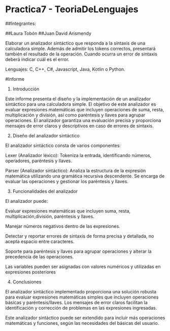 # Practica7 - TeoriaDeLenguajes

##Integrantes:

##Laura Tobón
##Juan David Arismendy

Elaborar un analizador sintáctico que responda a la sintaxis de una calculadora simple. Además de admitir los tokens correctos, presentará también el resultado de la operación. Cuando ocurra un error de sintaxis deberá indicar cuál es el error.

Lenguajes: C, C++, C#, Javascript, Java, Kotlin o Python.

#Informe

1. Introducción

Este informe presenta el diseño y la implementación de un analizador sintáctico para una calculadora simple. El objetivo de este analizador es evaluar expresiones matemáticas que incluyen operaciones de suma, resta, multiplicación y división, así como paréntesis y llaves para agrupar operaciones. El analizador garantiza una evaluación precisa y proporciona mensajes de error claros y descriptivos en caso de errores de sintaxis.

2. Diseño del analizador sintáctico

El analizador sintáctico consta de varios componentes:

Lexer (Analizador léxico): Tokeniza la entrada, identificando números, operadores, paréntesis y llaves.

Parser (Analizador sintáctico): Analiza la estructura de la expresión matemática utilizando una gramática recursiva descendente. Se encarga de evaluar las operaciones y gestionar los paréntesis y llaves.

3. Funcionalidades del analizador

El analizador puede:

Evaluar expresiones matemáticas que incluyen suma, resta, multiplicación,división, paréntesis y llaves.

Manejar números negativos dentro de las expresiones.

Detectar y reportar errores de sintaxis de forma precisa y detallada, no acepta espacio entre caracteres.

Soporte para paréntesis y llaves para agrupar operaciones y alterar la precedencia de las operaciones.

Las variables pueden ser asignadas con valores numéricos y utilizadas en expresiones posteriores

4. Conclusiones

El analizador sintáctico implementado proporciona una solución robusta para evaluar expresiones matemáticas simples que incluyen operaciones básicas y paréntesis/llaves. Los mensajes de error claros facilitan la identificación y corrección de problemas en las expresiones ingresadas.

Este analizador sintáctico puede ser extendido para incluir más operaciones matemáticas y funciones, según las necesidades del básicas del usuario.